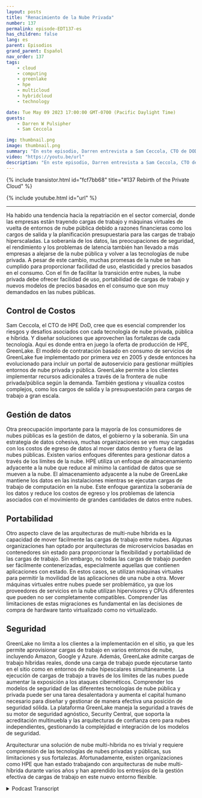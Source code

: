 ```yaml
---
layout: posts
title: "Renacimiento de la Nube Privada"
number: 137
permalink: episode-EDT137-es
has_children: false
lang: es
parent: Episodios
grand_parent: Español
nav_order: 137
tags:
    - cloud
    - computing
    - greenlake
    - hpe
    - multicloud
    - hybridcloud
    - technology

date: Tue May 09 2023 17:00:00 GMT-0700 (Pacific Daylight Time)
guests:
    - Darren W Pulsipher
    - Sam Ceccola

img: thumbnail.png
image: thumbnail.png
summary: "En este episodio, Darren entrevista a Sam Ceccola, CTO de DOD para HPE, sobre los nuevos modelos de negocio y tecnología que están cambiando la forma en que las organizaciones consumen la nube híbrida."
video: "https://youtu.be/url"
description: "En este episodio, Darren entrevista a Sam Ceccola, CTO de DOD para HPE, sobre los nuevos modelos de negocio y tecnología que están cambiando la forma en que las organizaciones consumen la nube híbrida."
---
```


<div>
{% include transistor.html id="fcf7bb68" title="#137 Rebirth of the Private Cloud" %}

{% include youtube.html id="url" %}
</div>

---

Ha habido una tendencia hacia la repatriación en el sector comercial, donde las empresas están trayendo cargas de trabajo y máquinas virtuales de vuelta de entornos de nube pública debido a razones financieras como los cargos de salida y la planificación presupuestaria para las cargas de trabajo hiperscaladas. La soberanía de los datos, las preocupaciones de seguridad, el rendimiento y los problemas de latencia también han llevado a más empresas a alejarse de la nube pública y volver a las tecnologías de nube privada. A pesar de este cambio, muchas promesas de la nube se han cumplido para proporcionar facilidad de uso, elasticidad y precios basados en el consumo. Con el fin de facilitar la transición entre nubes, la nube privada debe ofrecer facilidad de uso, portabilidad de cargas de trabajo y nuevos modelos de precios basados en el consumo que son muy demandados en las nubes públicas.

## Control de Costos

Sam Ceccola, el CTO de HPE DoD, cree que es esencial comprender los riesgos y desafíos asociados con cada tecnología de nube privada, pública e híbrida. Y diseñar soluciones que aprovechen las fortalezas de cada tecnología. Aquí es donde entra en juego la oferta de producción de HPE, GreenLake. El modelo de contratación basado en consumo de servicios de GreenLake fue implementado por primera vez en 2005 y desde entonces ha evolucionado para incluir un portal de autoservicio para gestionar múltiples entornos de nube privada y pública. GreenLake permite a los clientes implementar recursos adicionales a través de la frontera de nube privada/pública según la demanda. También gestiona y visualiza costos complejos, como los cargos de salida y la presupuestación para cargas de trabajo a gran escala.

## Gestión de datos

Otra preocupación importante para la mayoría de los consumidores de nubes públicas es la gestión de datos, el gobierno y la soberanía. Sin una estrategia de datos cohesiva, muchas organizaciones se ven muy cargadas con los costos de egreso de datos al mover datos dentro y fuera de las nubes públicas. Existen varios enfoques diferentes para gestionar datos a través de los límites de la nube. HPE utiliza un enfoque de almacenamiento adyacente a la nube que reduce al mínimo la cantidad de datos que se mueven a la nube. El almacenamiento adyacente a la nube de GreenLake mantiene los datos en las instalaciones mientras se ejecutan cargas de trabajo de computación en la nube. Este enfoque garantiza la soberanía de los datos y reduce los costos de egreso y los problemas de latencia asociados con el movimiento de grandes cantidades de datos entre nubes.

## Portabilidad

Otro aspecto clave de las arquitecturas de multi-nube híbrida es la capacidad de mover fácilmente las cargas de trabajo entre nubes. Algunas organizaciones han optado por arquitecturas de microservicios basadas en contenedores sin estado para proporcionar la flexibilidad y portabilidad de las cargas de trabajo. Sin embargo, no todas las cargas de trabajo pueden ser fácilmente contenerizadas, especialmente aquellas que contienen aplicaciones con estado. En estos casos, se utilizan máquinas virtuales para permitir la movilidad de las aplicaciones de una nube a otra. Mover máquinas virtuales entre nubes puede ser problemático, ya que los proveedores de servicios en la nube utilizan hipervisores y CPUs diferentes que pueden no ser completamente compatibles. Comprender las limitaciones de estas migraciones es fundamental en las decisiones de compra de hardware tanto virtualizado como no virtualizado.

## Seguridad

GreenLake no limita a los clientes a la implementación en el sitio, ya que les permite aprovisionar cargas de trabajo en varios entornos de nube, incluyendo Amazon, Google y Azure. Además, GreenLake admite cargas de trabajo híbridas reales, donde una carga de trabajo puede ejecutarse tanto en el sitio como en entornos de nube hipescalares simultáneamente. La ejecución de cargas de trabajo a través de los límites de las nubes puede aumentar la exposición a los ataques cibernéticos. Comprender los modelos de seguridad de las diferentes tecnologías de nube pública y privada puede ser una tarea desalentadora y aumenta el capital humano necesario para diseñar y gestionar de manera efectiva una posición de seguridad sólida. La plataforma GreenLake maneja la seguridad a través de su motor de seguridad agnóstico, Security Central, que soporta la acreditación multinuebla y las arquitecturas de confianza cero para nubes independientes, gestionando la complejidad e integración de los modelos de seguridad.

Arquitecturar una solución de nube multi-híbrida no es trivial y requiere comprensión de las tecnologías de nubes privadas y públicas, sus limitaciones y sus fortalezas. Afortunadamente, existen organizaciones como HPE que han estado trabajando con arquitecturas de nube multi-híbrida durante varios años y han aprendido los entresijos de la gestión efectiva de cargas de trabajo en este nuevo entorno flexible.



<details>
<summary> Podcast Transcript </summary>

<p></p>

</details>
